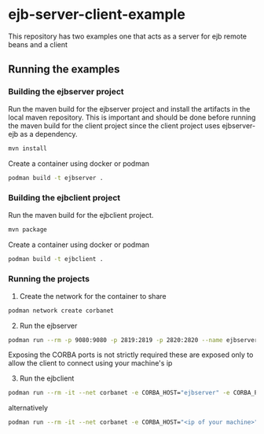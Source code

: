 # ejb-server-client-example

This repository has two examples one that acts as a server for ejb remote beans and a client

## Running the examples

### Building the ejbserver project
Run the maven build for the ejbserver project and install the artifacts in the local maven repository. This is important and should be done before running
 the maven build for the client project since the client project uses ejbserver-ejb as a dependency.
```bash
mvn install
```

Create a container using docker or podman
```bash
podman build -t ejbserver .
```

### Building the ejbclient project
Run the maven build for the ejbclient project.
```bash
mvn package
```

Create a container using docker or podman
```bash
podman build -t ejbclient .
```

### Running the projects
1. Create the network for the container to share
```bash
podman network create corbanet 
```
2. Run the ejbserver
```bash
podman run --rm -p 9080:9080 -p 2819:2819 -p 2820:2820 --name ejbserver --net corbanet ejbserver
```
Exposing the CORBA ports is not strictly required these are exposed only to allow the client to connect using your machine's ip

3. Run the ejbclient
```bash
podman run --rm -it --net corbanet -e CORBA_HOST="ejbserver" -e CORBA_PORT="2819" ejbclient
```
alternatively

```bash
podman run --rm -it --net corbanet -e CORBA_HOST="<ip of your machine>" -e CORBA_PORT="2819" ejbclient
```
